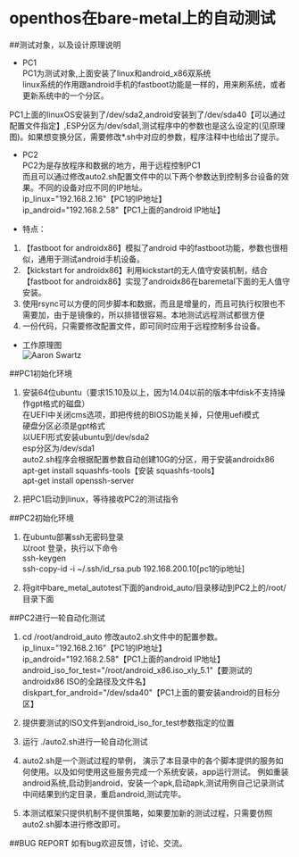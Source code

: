 # openthos在bare-metal上的自动测试

##测试对象，以及设计原理说明
* PC1  
PC1为测试对象,上面安装了linux和android_x86双系统  
linux系统的作用跟android手机的fastboot功能是一样的，用来刷系统，或者更新系统中的一个分区。

 PC1上面的linuxOS安装到了/dev/sda2,android安装到了/dev/sda40【可以通过配置文件指定】,ESP分区为/dev/sda1,测试程序中的参数也是这么设定的(见原理图)。如果想变换分区，需要修改*.sh中对应的参数，程序注释中也给出了提示。   
* PC2  
PC2为是存放程序和数据的地方，用于远程控制PC1  
而且可以通过修改auto2.sh配置文件中的以下两个参数达到控制多台设备的效果。不同的设备对应不同的IP地址。  
ip_linux="192.168.2.16"【PC1的IP地址】  
ip_android="192.168.2.58"【PC1上面的android IP地址】  

* 特点：
 1. 【fastboot for androidx86】模拟了android 中的fastboot功能，参数也很相似，通用于测试android手机设备。  
 2. 【kickstart for androidx86】利用kickstart的无人值守安装机制，结合【fastboot for androidx86】实现了androidx86在baremetal下面的无人值守安装。
 2. 使用rsync可以方便的同步脚本和数据，而且是增量的，而且可执行权限也不需要加，由于是镜像的，所以排错很容易。本地测试远程测试都很方便 
 3. 一份代码，只需要修改配置文件，即可同时应用于远程控制多台设备。  


* 工作原理图  
![Aaron Swartz](https://raw.githubusercontent.com/xyongcn/openthos-testing/master/bare_metal_autotest/android_auto/android_x86%E7%9C%9F%E5%AE%9E%E6%9C%BA%E5%99%A8%E8%87%AA%E5%8A%A8%E6%B5%8B%E8%AF%95%E6%A1%86%E6%9E%B6.JPG)

##PC1初始化环境


1.  安装64位ubuntu（要求15.10及以上，因为14.04以前的版本中fdisk不支持操作gpt格式的磁盘）  
在UEFI中关闭cms选项，即把传统的BIOS功能关掉，只使用uefi模式</br>
硬盘分区必须是gpt格式</br>
以UEFI形式安装ubuntu到/dev/sda2</br>
esp分区为/dev/sda1</br>
auto2.sh程序会根据配置参数自动创建10G的分区，用于安装androidx86  
apt-get install squashfs-tools【安装 squashfs-tools】  
apt-get install openssh-server

2. 把PC1启动到linux，等待接收PC2的测试指令


##PC2初始化环境
1.  在ubuntu部署ssh无密码登录  
以root 登录，执行以下命令  
ssh-keygen  
ssh-copy-id -i ~/.ssh/id_rsa.pub 192.168.200.10[pc1的ip地址]  

1.  将git中bare_metal_autotest下面的android_auto/目录移动到PC2上的/root/目录下面



##PC2进行一轮自动化测试
1.  cd /root/android_auto
修改auto2.sh文件中的配置参数。  
ip_linux="192.168.2.16"【PC1的IP地址】  
ip_android="192.168.2.58"【PC1上面的android IP地址】  
android_iso_for_test="/root/android_x86.iso_xly_5.1"【要测试的androidx86  ISO的全路径及文件名】  
diskpart_for_android="/dev/sda40"【PC1上面的要安装android的目标分区】  


2. 提供要测试的ISO文件到android_iso_for_test参数指定的位置

3.  运行 
./auto2.sh进行一轮自动化测试

4.  auto2.sh是一个测试过程的举例，
演示了本目录中的各个脚本提供的服务如何使用。以及如何使用这些服务完成一个系统安装，app运行测试。
例如重装android系统,启动到android，安装一个apk,启动apk,测试用例自己记录测试中间结果到约定目录，重启android,测试完毕。
5.  本测试框架只提供机制不提供策略，如果要加新的测试过程，只需要仿照auto2.sh脚本进行修改即可。


##BUG REPORT
如有bug欢迎反馈，讨论、交流。

